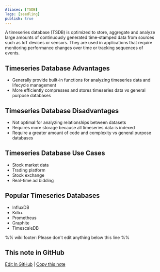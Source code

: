 ```yaml
---
Aliases: [TSDB]
Tags: [seedling]
publish: true
---
```


A timeseries database (TSDB) is optimized to store, aggregate and analyze large amounts of continuously generated time-stamped data from sources such as IoT devices or sensors. They are used in applications that require monitoring performance changes over time or tracking sequences of events.

## Timeseries Database Advantages

- Generally provide built-in functions for analyzing timeseries data and lifecycle management
- More efficiently compresses and stores timeseries data vs general purpose databases

## Timeseries Database Disadvantages

- Not optimal for analyzing relationships between datasets
- Requires more storage because all timeseries data is indexed
- Require a greater amount of code and complexity vs general purpose databases

## Timeseries Database Use Cases

- Stock market data
- Trading platform
- Stock exchange
- Real-time ad bidding

## Popular Timeseries Databases

- InfluxDB
- Kdb+
- Prometheus
- Graphite
- TimescaleDB

%% wiki footer: Please don't edit anything below this line %%

## This note in GitHub

<span class="git-footer">[Edit In GitHub](https://github.dev/data-engineering-community/data-engineering-wiki/blob/main/Concepts/Timeseries%20Database.md "git-hub-edit-note") | [Copy this note](https://raw.githubusercontent.com/data-engineering-community/data-engineering-wiki/main/Concepts/Timeseries%20Database.md "git-hub-copy-note") </span>
